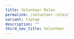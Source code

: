 ```yaml
---
title: Volunteer Roles
permalink: /volunteer-roles/
variant: tiptap
description: ""
third_nav_title: Volunteer
---
```

